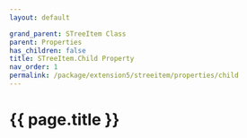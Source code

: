 ```yaml
---
layout: default

grand_parent: STreeItem Class
parent: Properties
has_children: false
title: STreeItem.Child Property
nav_order: 1
permalink: /package/extension5/streeitem/properties/child
---
```

# {{ page.title }}
